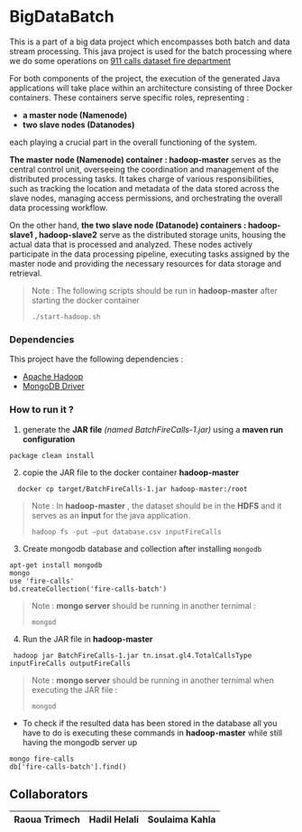 # BigDataBatch

This is a part of a big data project which encompasses both batch and data stream processing.
This java project is used for the batch processing where we do some operations on [911 calls dataset fire department](https://data.sfgov.org/Public-Safety/Fire-Department-Calls-for-Service/nuek-vuh3/data)

For both components of the project, the execution of the generated Java applications will take place within an architecture consisting of three Docker containers. These containers serve specific roles, representing :
* **a master node (Namenode)** 
* **two slave nodes (Datanodes)**

each playing a crucial part in the overall functioning of the system.

**The master node (Namenode) container : hadoop-master** serves as the central control unit, overseeing the coordination and management of the distributed processing tasks. It takes charge of various responsibilities, such as tracking the location and metadata of the data stored across the slave nodes, managing access permissions, and orchestrating the overall data processing workflow.

On the other hand, **the two slave node (Datanode) containers : hadoop-slave1 , hadoop-slave2** serve as the distributed storage units, housing the actual data that is processed and analyzed. These nodes actively participate in the data processing pipeline, executing tasks assigned by the master node and providing the necessary resources for data storage and retrieval.

> Note : The following scripts should be run in **hadoop-master** after starting the docker container 
> ```
> ./start-hadoop.sh
> ```

### Dependencies 
This project have the following dependencies : 
* [Apache Hadoop](https://mvnrepository.com/artifact/org.apache.hadoop)
* [MongoDB Driver](https://mvnrepository.com/artifact/org.mongodb/mongo-java-driver)

### How to run it ?
1. generate the **JAR file** *(named BatchFireCalls-1.jar)* using a **maven run configuration** 
```
package clean install
```
2. copie the JAR file to the docker container **hadoop-master**
```
  docker cp target/BatchFireCalls-1.jar hadoop-master:/root
```
> Note : In **hadoop-master** , the dataset should be in the **HDFS** and it serves as an **input** for the java application.
> ```
> hadoop fs -put –put database.csv inputFireCalls
> ```
3. Create mongodb database and collection after installing `mongodb`
```
apt-get install mongodb 
mongo 
use 'fire-calls'
bd.createCollection('fire-calls-batch')
```
> Note : **mongo server** should be running in another ternimal :
> ```
> mongod
> ```
4. Run the JAR file in **hadoop-master** 
```
 hadoop jar BatchFireCalls-1.jar tn.insat.gl4.TotalCallsType inputFireCalls outputFireCalls
```
> Note : **mongo server** should be running in another ternimal when executing the JAR file :
> ```
> mongod
> ```
* To check if the resulted data has been stored in the database all you have to do is executing these commands in **hadoop-master** while still having the mongodb server up
```
mongo fire-calls
db['fire-calls-batch'].find()
```

## Collaborators 
| Raoua Trimech | Hadil Helali | Soulaima Kahla |
| ---- | ---- | ---- |
